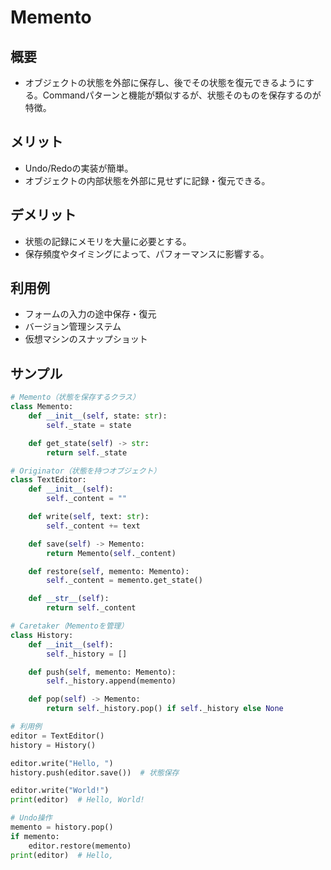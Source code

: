 # Memento

## 概要
* オブジェクトの状態を外部に保存し、後でその状態を復元できるようにする。Commandパターンと機能が類似するが、状態そのものを保存するのが特徴。

## メリット
- Undo/Redoの実装が簡単。
- オブジェクトの内部状態を外部に見せずに記録・復元できる。

## デメリット
- 状態の記録にメモリを大量に必要とする。
- 保存頻度やタイミングによって、パフォーマンスに影響する。

## 利用例
- フォームの入力の途中保存・復元
- バージョン管理システム
- 仮想マシンのスナップショット

## サンプル
```python
# Memento（状態を保存するクラス）
class Memento:
    def __init__(self, state: str):
        self._state = state

    def get_state(self) -> str:
        return self._state

# Originator（状態を持つオブジェクト）
class TextEditor:
    def __init__(self):
        self._content = ""

    def write(self, text: str):
        self._content += text

    def save(self) -> Memento:
        return Memento(self._content)

    def restore(self, memento: Memento):
        self._content = memento.get_state()

    def __str__(self):
        return self._content

# Caretaker（Mementoを管理）
class History:
    def __init__(self):
        self._history = []

    def push(self, memento: Memento):
        self._history.append(memento)

    def pop(self) -> Memento:
        return self._history.pop() if self._history else None

# 利用例
editor = TextEditor()
history = History()

editor.write("Hello, ")
history.push(editor.save())  # 状態保存

editor.write("World!")
print(editor)  # Hello, World!

# Undo操作
memento = history.pop()
if memento:
    editor.restore(memento)
print(editor)  # Hello, 
```
